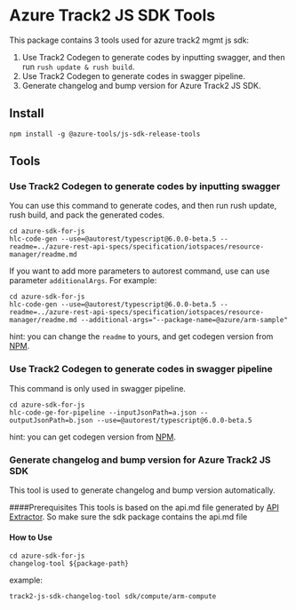 # Azure Track2 JS SDK Tools
This package contains 3 tools used for azure track2 mgmt js sdk:
1. Use Track2 Codegen to generate codes by inputting swagger, and then run `rush update & rush build`.
2. Use Track2 Codegen to generate codes in swagger pipeline.
3. Generate changelog and bump version for Azure Track2 JS SDK.

## Install
```shell script
npm install -g @azure-tools/js-sdk-release-tools
```

## Tools

### Use Track2 Codegen to generate codes by inputting swagger
You can use this command to generate codes, and then run rush update, rush build, and pack the generated codes.
```shell script
cd azure-sdk-for-js
hlc-code-gen --use=@autorest/typescript@6.0.0-beta.5 --readme=../azure-rest-api-specs/specification/iotspaces/resource-manager/readme.md
```
If you want to add more parameters to autorest command, use can use parameter `additionalArgs`. For example:
```shell script
cd azure-sdk-for-js
hlc-code-gen --use=@autorest/typescript@6.0.0-beta.5 --readme=../azure-rest-api-specs/specification/iotspaces/resource-manager/readme.md --additional-args="--package-name=@azure/arm-sample"
```
hint: you can change the `readme` to yours, and get codegen version from [NPM](https://www.npmjs.com/package/@autorest/typescript).

### Use Track2 Codegen to generate codes in swagger pipeline
This command is only used in swagger pipeline.
```shell script
cd azure-sdk-for-js
hlc-code-ge-for-pipeline --inputJsonPath=a.json --outputJsonPath=b.json --use=@autorest/typescript@6.0.0-beta.5
```
hint: you can get codegen version from [NPM](https://www.npmjs.com/package/@autorest/typescript).

### Generate changelog and bump version for Azure Track2 JS SDK
This tool is used to generate changelog and bump version automatically.

####Prerequisites
This tools is based on the api.md file generated by [API Extractor](https://api-extractor.com/). So make sure the sdk package contains the api.md file

#### How to Use
```shell script
cd azure-sdk-for-js
changelog-tool ${package-path}
```
example:
```
track2-js-sdk-changelog-tool sdk/compute/arm-compute
```
